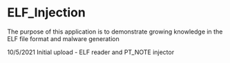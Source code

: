 # ELF_Injection
The purpose of this application is to demonstrate growing knowledge in the ELF file format and malware generation

10/5/2021
Initial upload - ELF reader and PT_NOTE injector
